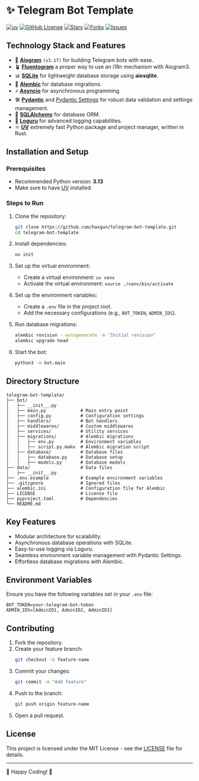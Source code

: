# ✨ Telegram Bot Template

[![uv](https://img.shields.io/endpoint?url=https://raw.githubusercontent.com/astral-sh/uv/main/assets/badge/v0.json)](https://github.com/astral-sh/uv)
[![GitHub License](https://img.shields.io/github/license/haxgun/telegram-bot-template?color=green)](https://github.com/haxgun/telegram-bot-template/blob/main/LICENSE)
[![Stars](https://img.shields.io/github/stars/haxgun/telegram-bot-template?style=flat&color=green)](https://github.com/haxgun/telegram-bot-template/stargazers)
[![Forks](https://img.shields.io/github/forks/haxgun/telegram-bot-template?style=flat&color=green)](https://github.com/haxgun/telegram-bot-template/forks)
[![Issues](https://img.shields.io/github/issues/haxgun/telegram-bot-template?style=flat)](https://github.com/haxgun/telegram-bot-template/issues)

## Technology Stack and Features

- 🔧 [**Aiogram**](https://docs.aiogram.dev/) `(v3.17)` for building Telegram bots with ease.
- 🪴 [**Fluentogram**](https://github.com/Arustinal/fluentogram) a proper way to use an i18n mechanism with Aiogram3.
- 📊 [**SQLite**](https://www.sqlite.org/index.html) for lightweight database storage using **aiosqlite**.
- 🔌 [**Alembic**](https://alembic.sqlalchemy.org/) for database migrations.
- ⚡ [**Asyncio**](https://docs.python.org/3/library/asyncio.html) for asynchronous programming.
- 🛠️ [**Pydantic**](https://docs.pydantic.dev/) and [Pydantic Settings](https://docs.pydantic.dev/latest/usage/settings/) for robust data validation and settings management.
- 🔮 [**SQLAlchemy**](https://www.sqlalchemy.org/) for database ORM.
- 🎨 [**Loguru**](https://github.com/Delgan/loguru) for advanced logging capabilities.
- ⚛ [**UV**](https://github.com/astral-sh/uv) extremely fast Python package and project manager, written in Rust.

## Installation and Setup

### Prerequisites
- Recommended Python version: **3.13**
- Make sure to have [UV](https://github.com/your-package-manager/uv) installed.

### Steps to Run

1. Clone the repository:
   ```bash
   git clone https://github.com/haxgun/telegram-bot-template.git
   cd telegram-bot-template
   ```

2. Install dependencies:
   ```bash
   uv init
   ```
   
3. Set up the virtual environment:
   - Create a virtual environment: ```uv venv```
   - Activate the virtual environment: ```source ./venv/bin/activate```
   

4. Set up the environment variables:
   - Create a `.env` file in the project root.
   - Add the necessary configurations (e.g., `BOT_TOKEN`, `ADMIN_IDS`).

5. Run database migrations:
   ```bash
   alembic revision --autogenerate -m "Initial revision"
   alembic upgrade head
   ```

6. Start the bot:
   ```bash
   python3 -m bot.main
   ```

## Directory Structure

```
telegram-bot-template/
├── bot/
│   ├── __init__.py
│   ├── main.py             # Main entry point
│   ├── config.py           # Configuration settings
│   ├── handlers/           # Bot handlers
│   ├── middlewares/        # Custom middlewares
│   ├── services/           # Utility services
│   ├── migrations/         # Alembic migrations
│   │   ├── env.py          # Environment variables
│   │   ├── script.py.mako  # Alembic migration script
│   ├── database/           # Database files
│   │   ├── database.py     # Database setup
│   │   ├── models.py       # Database models
├── data/                   # Data files
│   ├── __init__.py
├── .env.example            # Example environment variables
├── .gitignore              # Ignored files
├── alembic.ini             # Configuration file for Alembic
├── LICENSE                 # License file
├── pyproject.toml          # Dependencies
└── README.md
```

## Key Features

- Modular architecture for scalability.
- Asynchronous database operations with SQLite.
- Easy-to-use logging via Loguru.
- Seamless environment variable management with Pydantic Settings.
- Effortless database migrations with Alembic.

## Environment Variables

Ensure you have the following variables set in your `.env` file:

```env
BOT_TOKEN=your-telegram-bot-token
ADMIN_IDS=[AdminID1, AdminID2, AdminID3]
```

## Contributing

1. Fork the repository.
2. Create your feature branch:
   ```bash
   git checkout -b feature-name
   ```
3. Commit your changes:
   ```bash
   git commit -m "Add feature"
   ```
4. Push to the branch:
   ```bash
   git push origin feature-name
   ```
5. Open a pull request.

## License

This project is licensed under the MIT License - see the [LICENSE](LICENSE) file for details.

---

🌟 Happy Coding! 🌟

